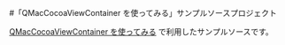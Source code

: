 #「QMacCocoaViewContainer を使ってみる」サンプルソースプロジェクト

[QMacCocoaViewContainer を使ってみる](http://www.sharkpp.net/blog/2016/12/10/qt-advent-calendar-2016-10th-day.html) で利用したサンプルソースです。


